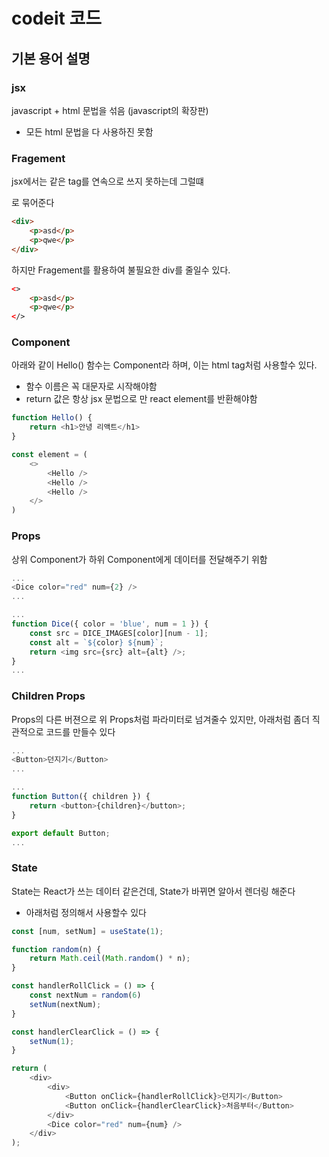# codeit 코드

## 기본 용어 설명
### jsx
javascript + html 문법을 섞음 (javascript의 확장판)
- 모든 html 문법을 다 사용하진 못함

### Fragement
jsx에서는 같은 tag를 연속으로 쓰지 못하는데 그럴떄 <div>로 묶어준다

```html
<div>
    <p>asd</p>
    <p>qwe</p>
</div>
```

하지만 Fragement를 활용하여 불필요한 div를 줄일수 있다.

```html
<>
    <p>asd</p>
    <p>qwe</p>
</>
```

### Component

아래와 같이 Hello() 함수는 Component라 하며, 이는 html tag처럼 사용할수 있다.
- 함수 이름은 꼭 대문자로 시작해야함
- return 값은 항상 jsx 문법으로 만 react element를 반환해야함

```javascript
function Hello() {
    return <h1>안녕 리액트</h1>
}

const element = (
    <>
        <Hello />
        <Hello />
        <Hello />
    </>
)
```

### Props
상위 Component가 하위 Component에게 데이터를 전달해주기 위함

```javascript
...
<Dice color="red" num={2} />
...
```

```javascript
...
function Dice({ color = 'blue', num = 1 }) {
    const src = DICE_IMAGES[color][num - 1];
    const alt = `${color} ${num}`;
    return <img src={src} alt={alt} />;
}
...
```

### Children Props

Props의 다른 버젼으로 위 Props처럼 파라미터로 넘겨줄수 있지만, 아래처럼 좀더 직관적으로 코드를 만들수 있다

```javascript
...
<Button>던지기</Button>
...
``` 

```javascript
...
function Button({ children }) {
    return <button>{children}</button>;
}

export default Button;
...
```

### State
State는 React가 쓰는 데이터 같은건데, State가 바뀌면 알아서 렌더링 해준다
- 아래처럼 정의해서 사용할수 있다

```javascript
const [num, setNum] = useState(1);

function random(n) {
    return Math.ceil(Math.random() * n);
}

const handlerRollClick = () => {
    const nextNum = random(6)
    setNum(nextNum);
}

const handlerClearClick = () => {
    setNum(1);
}

return (
    <div>
        <div>
            <Button onClick={handlerRollClick}>던지기</Button>
            <Button onClick={handlerClearClick}>처음부터</Button>
        </div>
        <Dice color="red" num={num} />
    </div>
);
```
